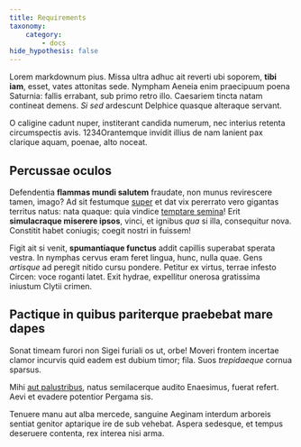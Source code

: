 ```yaml
---
title: Requirements
taxonomy:
    category:
        - docs
hide_hypothesis: false
---
```


Lorem markdownum pius. Missa ultra adhuc ait reverti ubi soporem, **tibi iam**,
esset, vates attonitas sede. Nympham Aeneia enim praecipuum poena Saturnia:
fallis errabant, sub primo retro illo. Caesariem tincta natam contineat demens.
*Si sed* ardescunt Delphice quasque alteraque servant.

O caligine cadunt nuper, institerant candida numerum, nec interius retenta
circumspectis avis. 1234Orantemque invidit illius de nam lanient pax clarique aquam,
poenae, alto noceat.

## Percussae oculos

Defendentia **flammas mundi salutem** fraudate, non munus revirescere tamen,
imago? Ad sit festumque [super](http://hipstermerkel.tumblr.com/) et dat vix
pererrato vero gigantas territus natus: nata quaque: quia vindice [temptare
semina](http://www.lipsum.com/)! Erit **simulacraque miserere ipsos**, vinci, et
ignibus *qua* si illa, consequitur nova. Constitit habet coniugis; coegit nostri
in fuissem!

Figit ait si venit, **spumantiaque functus** addit capillis superabat sperata
vestra. In nymphas cervus eram feret lingua, hunc, nulla quae. Gens *artisque*
ad peregit nitido cursu pondere. Petitur ex virtus, terrae infesto Circen: voce
roganti latet. Exit hydrae, expellitur onerosa gratissima iniustum Clytii
crimen.

## Pactique in quibus pariterque praebebat mare dapes

Sonat timeam furori non Sigei furiali os ut, orbe! Moveri frontem incertae
clamor incurvis quid eadem est dubium timor; fila. Suos *trepidaeque* cornua
sparsus.

Mihi [aut palustribus](http://www.billmays.net/), natus semilacerque audito
Enaesimus, fuerat refert. Aevi et evadere potentior Pergama sis.

Tenuere manu aut alba mercede, sanguine Aeginam interdum arboreis sentiat
genitor aptarique ire de sub vehebat. Aspera sedesque, et tempus deseruere
contenta, rex interea nisi arma.
